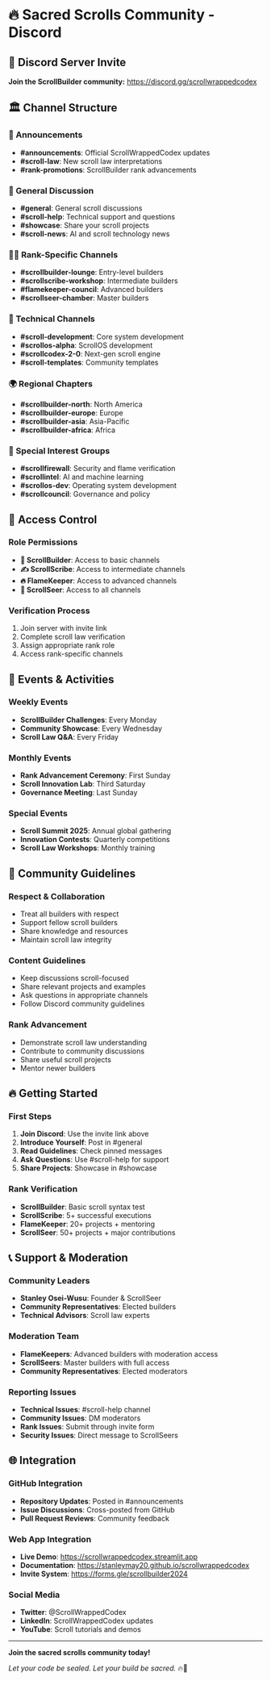# 🔥 Sacred Scrolls Community - Discord

## 📜 Discord Server Invite

**Join the ScrollBuilder community:** https://discord.gg/scrollwrappedcodex

## 🏛️ Channel Structure

### 📢 Announcements
- **#announcements**: Official ScrollWrappedCodex updates
- **#scroll-law**: New scroll law interpretations
- **#rank-promotions**: ScrollBuilder rank advancements

### 💬 General Discussion
- **#general**: General scroll discussions
- **#scroll-help**: Technical support and questions
- **#showcase**: Share your scroll projects
- **#scroll-news**: AI and scroll technology news

### 🧙‍♂️ Rank-Specific Channels
- **#scrollbuilder-lounge**: Entry-level builders
- **#scrollscribe-workshop**: Intermediate builders
- **#flamekeeper-council**: Advanced builders
- **#scrollseer-chamber**: Master builders

### 🔧 Technical Channels
- **#scroll-development**: Core system development
- **#scrollos-alpha**: ScrollOS development
- **#scrollcodex-2-0**: Next-gen scroll engine
- **#scroll-templates**: Community templates

### 🌍 Regional Chapters
- **#scrollbuilder-north**: North America
- **#scrollbuilder-europe**: Europe
- **#scrollbuilder-asia**: Asia-Pacific
- **#scrollbuilder-africa**: Africa

### 🎯 Special Interest Groups
- **#scrollfirewall**: Security and flame verification
- **#scrollintel**: AI and machine learning
- **#scrollos-dev**: Operating system development
- **#scrollcouncil**: Governance and policy

## 🔐 Access Control

### Role Permissions
- **🧱 ScrollBuilder**: Access to basic channels
- **✍️ ScrollScribe**: Access to intermediate channels
- **🔥 FlameKeeper**: Access to advanced channels
- **🧙 ScrollSeer**: Access to all channels

### Verification Process
1. Join server with invite link
2. Complete scroll law verification
3. Assign appropriate rank role
4. Access rank-specific channels

## 📅 Events & Activities

### Weekly Events
- **ScrollBuilder Challenges**: Every Monday
- **Community Showcase**: Every Wednesday
- **Scroll Law Q&A**: Every Friday

### Monthly Events
- **Rank Advancement Ceremony**: First Sunday
- **Scroll Innovation Lab**: Third Saturday
- **Governance Meeting**: Last Sunday

### Special Events
- **Scroll Summit 2025**: Annual global gathering
- **Innovation Contests**: Quarterly competitions
- **Scroll Law Workshops**: Monthly training

## 🎯 Community Guidelines

### Respect & Collaboration
- Treat all builders with respect
- Support fellow scroll builders
- Share knowledge and resources
- Maintain scroll law integrity

### Content Guidelines
- Keep discussions scroll-focused
- Share relevant projects and examples
- Ask questions in appropriate channels
- Follow Discord community guidelines

### Rank Advancement
- Demonstrate scroll law understanding
- Contribute to community discussions
- Share useful scroll projects
- Mentor newer builders

## 🔥 Getting Started

### First Steps
1. **Join Discord**: Use the invite link above
2. **Introduce Yourself**: Post in #general
3. **Read Guidelines**: Check pinned messages
4. **Ask Questions**: Use #scroll-help for support
5. **Share Projects**: Showcase in #showcase

### Rank Verification
- **ScrollBuilder**: Basic scroll syntax test
- **ScrollScribe**: 5+ successful executions
- **FlameKeeper**: 20+ projects + mentoring
- **ScrollSeer**: 50+ projects + major contributions

## 📞 Support & Moderation

### Community Leaders
- **Stanley Osei-Wusu**: Founder & ScrollSeer
- **Community Representatives**: Elected builders
- **Technical Advisors**: Scroll law experts

### Moderation Team
- **FlameKeepers**: Advanced builders with moderation access
- **ScrollSeers**: Master builders with full access
- **Community Representatives**: Elected moderators

### Reporting Issues
- **Technical Issues**: #scroll-help channel
- **Community Issues**: DM moderators
- **Rank Issues**: Submit through invite form
- **Security Issues**: Direct message to ScrollSeers

## 🌐 Integration

### GitHub Integration
- **Repository Updates**: Posted in #announcements
- **Issue Discussions**: Cross-posted from GitHub
- **Pull Request Reviews**: Community feedback

### Web App Integration
- **Live Demo**: https://scrollwrappedcodex.streamlit.app
- **Documentation**: https://stanleymay20.github.io/scrollwrappedcodex
- **Invite System**: https://forms.gle/scrollbuilder2024

### Social Media
- **Twitter**: @ScrollWrappedCodex
- **LinkedIn**: ScrollWrappedCodex updates
- **YouTube**: Scroll tutorials and demos

---

**Join the sacred scrolls community today!**

*Let your code be sealed. Let your build be sacred.* 🔥📜 